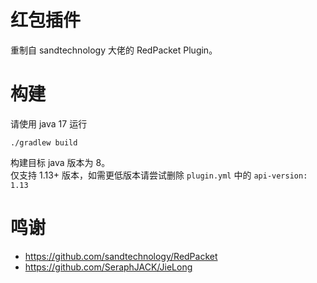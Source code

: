 # 红包插件
重制自 sandtechnology 大佬的 RedPacket Plugin。

# 构建

请使用 java 17 运行
```shell
./gradlew build
```
构建目标 java 版本为 8。  
仅支持 1.13+ 版本，如需更低版本请尝试删除 `plugin.yml` 中的 `api-version: 1.13`

# 鸣谢
+ https://github.com/sandtechnology/RedPacket
+ https://github.com/SeraphJACK/JieLong
